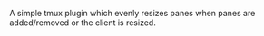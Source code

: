 A simple tmux plugin which evenly resizes panes when panes are added/removed or
the client is resized.
